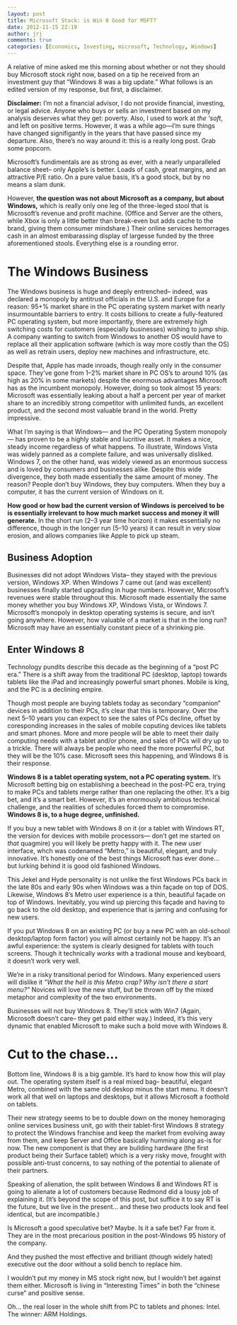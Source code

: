 ```yaml
---
layout: post
title: Microsoft Stock: is Win 8 Good for MSFT?
date: 2012-11-15 22:19
author: jrj
comments: true
categories: [Economics, Investing, microsoft, Technology, Windows]
---
```

A relative of mine asked me this morning about whether or not they should buy Microsoft stock right now, based on a tip he received from an investment guy that “Windows 8 was a big update.” What follows is an edited version of my response, but first, a disclaimer.

**Disclaimer:** I’m not a financial advisor, I do not provide financial, investing, or legal advice. Anyone who buys or sells an investment based on my analysis deserves what they get: poverty. Also, I used to work at *the ‘soft*, and left on positive terms. However, it was a while ago—I’m sure things have changed signifigantly in the years that have passed since my departure. Also, there’s no way around it: this is a really long post. Grab some popcorn.

Microsoft’s fundimentals are as strong as ever, with a nearly unparalleled balance sheet– only Apple’s is better. Loads of cash, great margins, and an attractive P/E ratio. On a pure value basis, it’s a good stock, but by no means a slam dunk.

However, **the question was not about Microsoft as a company, but about Windows,** which is really only one leg of the three-leged stool that is Microsoft’s revenue and profit machine. (Office and Server are the others, while Xbox is only a little better than break-even but adds cache to the brand, giving them consumer mindshare.) Their online services hemorrages cash in an almost embarassing display of largesse funded by the three aforementioned stools. Everything else is a rounding error.
<h1>The Windows Business</h1>
The Windows business is huge and deeply entrenched– indeed, was declared a monopoly by antitrust officials in the U.S. and Europe for a reason: 95+% market share in the PC operating system market with nearly insurmountable barriers to entry. It costs billions to create a fully-featured PC operating system, but more importantly, there are extremely high switching costs for customers (especially businesses) wishing to jump ship. A company wanting to switch from Windows to another OS would have to replace all their application software (which is way more costly than the OS) as well as retrain users, deploy new machines and infrastructure, etc.

Despite that, Apple has made inroads, though really only in the consumer space. They’ve gone from 1–2% market share in PC OS’s to around 10% (as high as 20% in some markets) despite the enormous advantages Microsoft has as the incumbent monopoly. However, doing so took almost 15 years: Microsoft was essentially leaking about a half a percent per year of market share to an incredibly strong competitor with unlimited funds, an excellent product, and the second most valuable brand in the world. Pretty impressive.

What I’m saying is that Windows— and the PC Operating System monopoly— has proven to be a highly stable and lucritive asset. It makes a nice, steady income regardless of what happens. To illustrate, Windows Vista was widely panned as a complete failure, and was universally disliked. Windows 7, on the other hand, was widely viewed as an enormous success and is loved by consumers and businesses alike. Despite this wide divergence, they both made essentially the same amount of money. The reason? People don’t buy Windows, they buy computers. When they buy a computer, it has the current version of Windows on it.

**How good or how bad the current version of Windows is perceived to be is essentially irrelevant to how much market success and money it will generate.** In the short run (2–3 year time horizon) it makes essentially no difference, though in the longer run (5–10 years) it can result in very slow erosion, and allows companies like Apple to pick up steam.
<h2>Business Adoption</h2>
Businesses did not adopt Windows Vista– they stayed with the previous version, Windows XP. When Windows 7 came out (and was excellent) businesses finally started upgrading in huge numbers. However, Microsoft’s revenues were stable throughout this. Microsoft made essentially the same money whether you buy Windows XP, Windows Vista, or Windows 7. Microsoft’s monopoly in desktop operating systems is secure, and isn’t going anywhere. However, how valuable of a market is that in the long run? Microsoft may have an essentially constant piece of a shrinking pie.
<h2>Enter Windows 8</h2>
Technology pundits describe this decade as the beginning of a “post PC era.” There is a shift away from the traditional PC (desktop, laptop) towards tablets like the iPad and increasingly powerful smart phones. Mobile is king, and the PC is a declining empire.

Though most people are buying tablets today as secondary “companion” devices in addition to their PCs, it’s clear that this is temporary. Over the next 5–10 years you can expect to see the sales of PCs decline, offset by coresponding increases in the sales of mobile coputing devices like tablets and smart phones. More and more people will be able to meet their daily computing needs with a tablet and/or phone, and sales of PCs will dry up to a trickle. There will always be people who need the more powerful PC, but they will be the 10% case. Microsoft sees this happening, and Windows 8 is their response.

**Windows 8 is a tablet operating system, not a PC operating system.** It’s Microsoft betting big on establishing a beechead in the post-PC era, trying to make PCs and tablets merge rather than one replacing the other. It’s a big bet, and it’s a smart bet. However, it’s an enormously ambitious technical challenge, and the realities of schedules forced them to compromise. **Windows 8 is, to a huge degree, unfinished.**

If you buy a new tablet with Windows 8 on it (or a tablet with Windows RT, the version for devices with mobile processors— don’t get me started on *that* quagmire) you will likely be pretty happy with it. The new user interface, whch was codenamed “Metro,” is beautiful, elegant, and truly innovative. It’s honestly one of the best things Microsoft has ever done… but lurking behind it is good old fashioned Windows.

This Jekel and Hyde personality is not unlike the first Windows PCs back in the late 80s and early 90s when Windows was a thin façade on top of DOS. Likewise, Windows 8’s Metro user experience is a thin, beautiful façade on top of Windows. Inevitably, you wind up piercing this façade and having to go back to the old desktop, and experience that is jarring and confusing for new users.

If you put Windows 8 on an existing PC (or buy a new PC with an old-school desktop/laptop form factor) you will almost certainly not be happy. It’s an awful experience: the system is clearly designed for tablets with touch screens. Though it technically *works* with a tradional mouse and keyboard, it doesn’t work very well.

We’re in a risky transitional period for Windows. Many experienced users will dislike it *”What the hell is this Metro crap? Why isn’t there a start menu?”* Novices will love the new stuff, but be thrown off by the mixed metaphor and complexity of the two environments.

Businesses will not buy Windows 8. They’ll stick with Win7 (Again, Microsoft doesn’t care– they get paid either way.) Indeed, it’s this very dynamic that enabled Microsoft to make such a bold move with Windows 8.
<h1>Cut to the chase…</h1>
Bottom line, Windows 8 is a big gamble. It’s hard to know how this will play out. The operating system itself is a real mixed bag– beautiful, elegant Metro, combined with the same old deskop minus the start menu. It doesn’t work all that well on laptops and desktops, but it allows Microsoft a foothold on tablets.

Their new strategy seems to be to double down on the money hemoraging online services business unit, go with their tablet-first Windows 8 strategy to protect the Windows franchise and keep the market from evolving away from them, and keep Server and Office basically humming along as-is for now. The new component is that they are building hardware (the first product being their Surface tablet) which is a very risky move, frought with possible anti-trust concerns, to say nothing of the potential to alienate of their partners.

Speaking of alienation, the split between Windows 8 and Windows RT is going to alienate a lot of customers because Redmond did a lousy job of explaining it. (It’s beyond the scope of this post, but suffice it to say RT is the future, but we live in the present… and these two products look and feel identical, but are incompatible.)

Is Microsoft a good speculative bet? Maybe. Is it a safe bet? Far from it. They are in the most precarious position in the post-Windows 95 history of the company.

And they pushed the most effective and brilliant (though widely hated) executive out the door without a solid bench to replace him.

I wouldn’t put my money in MS stock right now, but I wouldn’t bet against them either. Microsoft is living in “Interesting Times” in both the “chinese curse” and positive sense.

Oh… the real loser in the whole shift from PC to tablets and phones: Intel. The winner: ARM Holdings.
